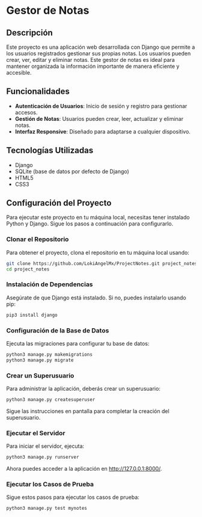 # Gestor de Notas

## Descripción
Este proyecto es una aplicación web desarrollada con Django que permite a los usuarios registrados gestionar sus propias notas. Los usuarios pueden crear, ver, editar y eliminar notas. Este gestor de notas es ideal para mantener organizada la información importante de manera eficiente y accesible.

## Funcionalidades
- **Autenticación de Usuarios**: Inicio de sesión y registro para gestionar accesos.
- **Gestión de Notas**: Usuarios pueden crear, leer, actualizar y eliminar notas.
- **Interfaz Responsive**: Diseñado para adaptarse a cualquier dispositivo.

## Tecnologías Utilizadas
- Django
- SQLite (base de datos por defecto de Django)
- HTML5
- CSS3

## Configuración del Proyecto
Para ejecutar este proyecto en tu máquina local, necesitas tener instalado Python y Django. Sigue los pasos a continuación para configurarlo.

### Clonar el Repositorio
Para obtener el proyecto, clona el repositorio en tu máquina local usando:

```bash
git clone https://github.com/LokiAngelMx/ProjectNotes.git project_notes
cd project_notes
```

### Instalación de Dependencias
Asegúrate de que Django está instalado. Si no, puedes instalarlo usando pip:
```bash
pip3 install django
```

### Configuración de la Base de Datos
Ejecuta las migraciones para configurar tu base de datos:
```bash
python3 manage.py makemigrations
python3 manage.py migrate
```

### Crear un Superusuario
Para administrar la aplicación, deberás crear un superusuario:
```bash
python3 manage.py createsuperuser
```
Sigue las instrucciones en pantalla para completar la creación del superusuario.

### Ejecutar el Servidor
Para iniciar el servidor, ejecuta:
```bash
python3 manage.py runserver
```
Ahora puedes acceder a la aplicación en http://127.0.0.1:8000/.

### Ejecutar los Casos de Prueba
Sigue estos pasos para ejecutar los casos de prueba:
```bash
python3 manage.py test mynotes
```

